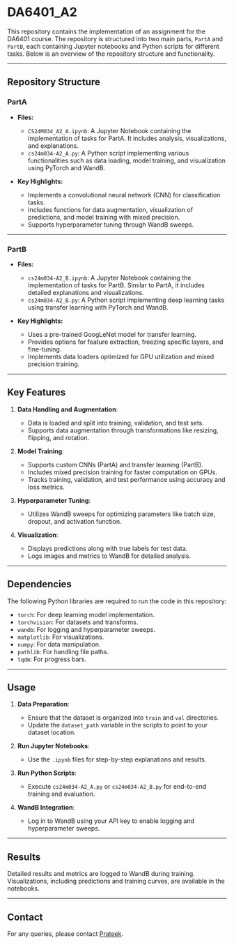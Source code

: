 # DA6401_A2

This repository contains the implementation of an assignment for the DA6401 course. The repository is structured into two main parts, `PartA` and `PartB`, each containing Jupyter notebooks and Python scripts for different tasks. Below is an overview of the repository structure and functionality.

---

## Repository Structure

### PartA
- **Files:**
  - `CS24M034_A2_A.ipynb`: A Jupyter Notebook containing the implementation of tasks for PartA. It includes analysis, visualizations, and explanations.
  - `cs24m034-A2_A.py`: A Python script implementing various functionalities such as data loading, model training, and visualization using PyTorch and WandB.

- **Key Highlights:**
  - Implements a convolutional neural network (CNN) for classification tasks.
  - Includes functions for data augmentation, visualization of predictions, and model training with mixed precision.
  - Supports hyperparameter tuning through WandB sweeps.

---

### PartB
- **Files:**
  - `cs24m034-A2_B.ipynb`: A Jupyter Notebook containing the implementation of tasks for PartB. Similar to PartA, it includes detailed explanations and visualizations.
  - `cs24m034-A2_B.py`: A Python script implementing deep learning tasks using transfer learning with PyTorch and WandB.

- **Key Highlights:**
  - Uses a pre-trained GoogLeNet model for transfer learning.
  - Provides options for feature extraction, freezing specific layers, and fine-tuning.
  - Implements data loaders optimized for GPU utilization and mixed precision training.

---

## Key Features

1. **Data Handling and Augmentation**:
   - Data is loaded and split into training, validation, and test sets.
   - Supports data augmentation through transformations like resizing, flipping, and rotation.

2. **Model Training**:
   - Supports custom CNNs (PartA) and transfer learning (PartB).
   - Includes mixed precision training for faster computation on GPUs.
   - Tracks training, validation, and test performance using accuracy and loss metrics.

3. **Hyperparameter Tuning**:
   - Utilizes WandB sweeps for optimizing parameters like batch size, dropout, and activation function.

4. **Visualization**:
   - Displays predictions along with true labels for test data.
   - Logs images and metrics to WandB for detailed analysis.

---

## Dependencies

The following Python libraries are required to run the code in this repository:
- `torch`: For deep learning model implementation.
- `torchvision`: For datasets and transforms.
- `wandb`: For logging and hyperparameter sweeps.
- `matplotlib`: For visualizations.
- `numpy`: For data manipulation.
- `pathlib`: For handling file paths.
- `tqdm`: For progress bars.

---

## Usage

1. **Data Preparation**:
   - Ensure that the dataset is organized into `train` and `val` directories.
   - Update the `dataset_path` variable in the scripts to point to your dataset location.

2. **Run Jupyter Notebooks**:
   - Use the `.ipynb` files for step-by-step explanations and results.

3. **Run Python Scripts**:
   - Execute `cs24m034-A2_A.py` or `cs24m034-A2_B.py` for end-to-end training and evaluation.

4. **WandB Integration**:
   - Log in to WandB using your API key to enable logging and hyperparameter sweeps.

---

## Results

Detailed results and metrics are logged to WandB during training. Visualizations, including predictions and training curves, are available in the notebooks.

---

## Contact

For any queries, please contact [Prateek](https://github.com/prateek122000).

```
